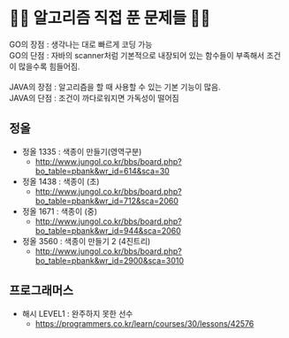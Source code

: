 <h1> 👨‍💻 알고리즘 직접 푼 문제들 👨‍💻</h1>
GO의 장점 : 생각나는 대로 빠르게 코딩 가능 <br>
GO의 단점 : 자바의 scanner처럼 기본적으로 내장되어 있는 함수들이 부족해서 조건이 많을수록 힘들어짐.<br>
<br>
JAVA의 장점 : 알고리즘을 할 때 사용할 수 있는 기본 기능이 많음.<br>
JAVA의 단점 : 조건이 까다로워지면 가독성이 떨어짐<br>

<h2> 정올 </h2>

- 정올 1335 : 색종이 만들기(영역구분)
    - http://www.jungol.co.kr/bbs/board.php?bo_table=pbank&wr_id=614&sca=30
- 정올 1438 : 색종이 (초)
    - http://www.jungol.co.kr/bbs/board.php?bo_table=pbank&wr_id=712&sca=2060
- 정올 1671 : 색종이 (중)
    - http://www.jungol.co.kr/bbs/board.php?bo_table=pbank&wr_id=944&sca=2060
- 정올 3560 : 색종이 만들기 2 (4진트리)
    - http://www.jungol.co.kr/bbs/board.php?bo_table=pbank&wr_id=2900&sca=3010

<h2> 프로그래머스 </h2>

- 해시 LEVEL1 : 완주하지 못한 선수
    - https://programmers.co.kr/learn/courses/30/lessons/42576